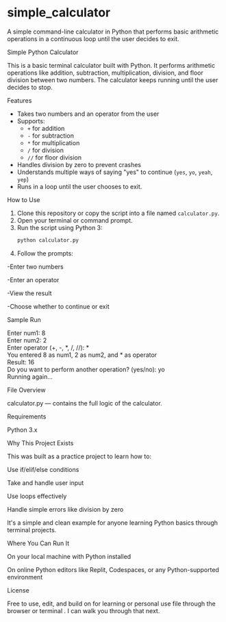 # simple_calculator
 A simple command-line calculator in Python that performs basic arithmetic operations in a continuous loop until the user decides to exit.

 Simple Python Calculator

This is a basic terminal calculator built with Python. It performs arithmetic operations like addition, subtraction, multiplication, division, and floor division between two numbers. The calculator keeps running until the user decides to stop.


Features

- Takes two numbers and an operator from the user
- Supports:
  - `+` for addition  
  - `-` for subtraction  
  - `*` for multiplication  
  - `/` for division  
  - `//` for floor division
- Handles division by zero to prevent crashes
- Understands multiple ways of saying "yes" to continue (`yes`, `yo`, `yeah`, `yep`)
- Runs in a loop until the user chooses to exit.


How to Use

1. Clone this repository or copy the script into a file named `calculator.py`.
2. Open your terminal or command prompt.
3. Run the script using Python 3:
   ```bash
   python calculator.py

4. Follow the prompts:

-Enter two numbers

-Enter an operator

-View the result

-Choose whether to continue or exit


Sample Run

Enter num1: 8  
Enter num2: 2  
Enter operator (+, -, *, /, //): *  
You entered 8 as num1, 2 as num2, and * as operator  
Result: 16  
Do you want to perform another operation? (yes/no): yo  
Running again...


File Overview

calculator.py — contains the full logic of the calculator.


Requirements

Python 3.x




Why This Project Exists

This was built as a practice project to learn how to:

Use if/elif/else conditions

Take and handle user input

Use loops effectively

Handle simple errors like division by zero

It's a simple and clean example for anyone learning Python basics through terminal projects.


Where You Can Run It

On your local machine with Python installed

On online Python editors like Replit, Codespaces, or any Python-supported environment


License

Free to use, edit, and build on for learning or personal use file through the browser or terminal . I can walk you through that next.

